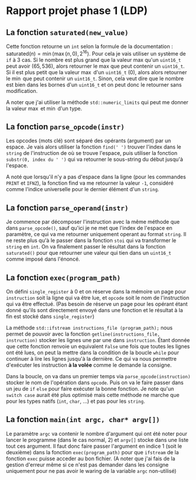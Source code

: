 # Rapport projet phase 1 (LDP)

## La fonction `saturated(new_value)`
Cette fonction retourne un `int` selon la formule de la documentation :
$\text{saturated}(n) = \min(\max(n, 0), 2^{16})$.
Pour cela je vais utiliser un système de `if` à 3 cas. 
Si le nombre est plus grand que la valeur max qu'un `uint16_t` peut avoir ($65,536$), alors retourner le max que peut contenir un `uint16_t`. 
Si il est plus petit que la valeur $\max$ d'un `uint16_t` ($0$), alors alors retourner le $\min$ que peut contenir un `uint16_t`. 
Sinon, cela veut dire que le nombre est bien dans les bornes d'un `uint16_t` et on peut donc le retourner sans modification.

A noter que j'ai utiliser la méthode `std::numeric_limits` qui peut me donner la valeur $\max$ et $\min$ d'un type.

## La fonction `parse_opcode(instr)`
Les opcodes (mots clé) sont séparé des opérants (argument) par un espace. 
Je vais alors utiliser la fonction `find(' ')` trouver l'index dans le `string` de l'instruction de où se trouve l'espace, puis utiliser la fonction `substr(0, index du ' ')` qui va retourner le sous-string du début jusqu'à l'espace.

A noté que lorsqu'il n'y a pas d'espace dans la ligne (pour les commandes `PRINT` et `IFNZ`), la fonction find va me retourner la valeur `-1`, considéré comme l'indice universelle pour le dernier élément d'un `string`.

## La fonction `parse_operand(instr)`
Je commence par décomposer l'instruction avec la même méthode que dans `parse_opcode()`, sauf qu'ici je ne met que l'index de l'espace en paramètre, ce qui va me retourner uniquement operant au format `string`. 
Il ne reste plus qu'à le passer dans la fonction `stoi` qui va transformer le `string` en `int`. 
On va finalement passer le résultat dans la fonction `saturated()` pour que retourner une valeur qui tien dans un `uint16_t` comme imposé dans l'énoncé.

## La fonction `exec(program_path)`
On défini `single_register` à $0$ et on réserve dans la mémoire un page pour `instruction` soit la ligne qui va être lue, et `opcode` soit le nom de l'instruction qui va être effectué. 
(Pas besoin de réserve un page pour les opérant étant donné qu'ils sont directement envoyé dans une fonction et le résultat à la fin est stocké dans `single_register`)

La méthode `std::ifstream instructions_file (program_path);` nous permet de pouvoir avec la fonction `getline(instructions_file, instruction)` stocker les lignes une par une dans `instruction`. 
Étant donnée que cette fonction renvoie un equivalent `False` une fois que toutes les lignes ont été lues, on peut la mettre dans la condition de la boucle `while` pour continuer à lire les lignes jusqu'à la dernière. Ce qui va nous permettre d'exécuter les instruction **à la volée** comme le demande la consigne.

Dans la boucle, on va dans un premier temps via `parse_opcode(instruction)` stocker le nom de l'opération dans `opcode`. 
Puis on va le faire passer dans un jeu de `if` `else` pour faire exécuter la bonne fonction. 
Je note qu'un `switch case` aurait été plus optimisé mais cette méthode ne marche que pour les types natifs (`int`, `char`, ...) et pas pour les `string`.

## La fonction `main(int argc, char* argv[])`
Le paramètre `argc` va contenir le nombre d'argument qui ont été noter pour lancer le programme (dans le cas normal, $2$) et `argv[]` stocke dans une liste tout ces argument.
Il faut donc faire passer l'argument en indice $1$ (soit le deuxième) dans la fonction `exec(program_path)` pour que `ifstream` de la fonction `exec` puisse acceder au bon fichier.
(A noter que j'ai fais de la gestion d'erreur même si ce n'est pas demander dans les consigne uniquement pour ne pas avoir le waring de la variable `argc` non-utilisé)


<!-- TODO: demander si il faut préciser derrière le fonctionnement de `find` qui, pour rappel, quand ne retrouve pas le caractère  -->

